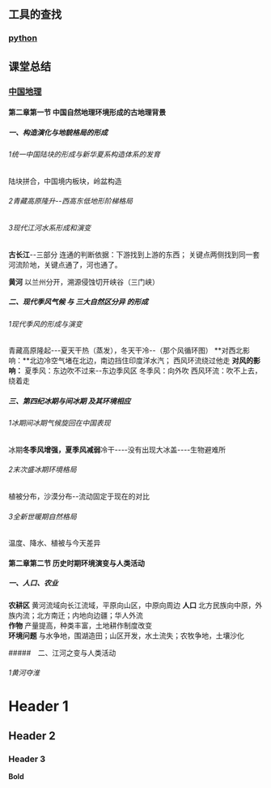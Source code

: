 ## 工具的查找 
### [python](https://github.com/lara4535/lara4535.github.io/projects/1)

## 课堂总结
### [中国地理](https://github.com/lara4535/lara4535.github.io/projects/2)  

#### 第二章第一节 中国自然地理环境形成的**古地理背景**
##### 一、构造演化与地貌格局的形成
###### 1统一中国陆块的形成与新华夏系构造体系的发育
陆块拼合，中国境内板块，岭盆构造
###### 2青藏高原隆升--西高东低地形阶梯格局
###### 3现代江河水系形成和演变
  **古长江**--三部分
  连通的判断依据：下游找到上游的东西； 关键点两侧找到同一套河流阶地，关键点通了，河也通了。   
  
  **黄河** 以兰州分开，溯源侵蚀切开峡谷（三门峡）  
  
  
##### 二、现代季风气候 与 三大自然区分异 的形成
###### 1现代季风的形成与演变 
青藏高原隆起---夏天干热（蒸发），冬天干冷--（那个风循环图） 
  **对西北影响：**北边冷空气堵在北边，南边挡住印度洋水汽； 西风环流绕过他走
  **对风的影响：**
     夏季风：东边吹不过来--东边季风区
     冬季风：向外吹
     西风环流：吹不上去，绕着走  
     
##### 三、第四纪冰期与间冰期  及其环境相应
###### 1冰期间冰期气候旋回在中国表现
  冰期**冬季风增强，夏季风减弱**冷干----没有出现大冰盖----生物避难所
###### 2末次盛冰期环境格局 
  植被分布，沙漠分布--流动固定于现在的对比
###### 3全新世暖期自然格局
  温度、降水、植被与今天差异  
  
#### 第二章第二节 历史时期环境演变与人类活动
##### 一、人口、农业
  **农耕区** 黄河流域向长江流域，平原向山区，中原向周边 
  **人口**  北方民族向中原，外族内流；北方南迁；内地向边疆；华人外流  
  **作物**  产量提高，种类丰富，土地耕作制度改变  
  **环境问题** 与水争地，围湖造田；山区开发，水土流失；农牧争地，土壤沙化
  
#####　二、江河之变与人类活动
###### 1黄河夺淮
  



#
#
# Header 1
## Header 2
### Header 3
**Bold** 
